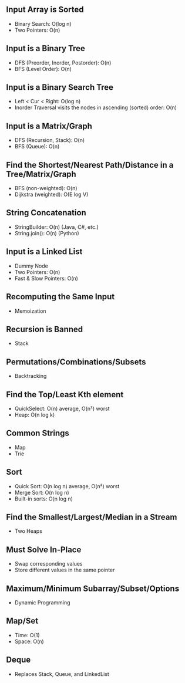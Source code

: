 ## Input Array is Sorted
- Binary Search: O(log n)
- Two Pointers: O(n)
  
## Input is a Binary Tree
- DFS (Preorder, Inorder, Postorder): O(n)
- BFS (Level Order): O(n)

## Input is a Binary Search Tree
- Left < Cur < Right: O(log n)
- Inorder Traversal visits the nodes in ascending (sorted) order: O(n)

## Input is a Matrix/Graph
- DFS (Recursion, Stack): O(n)
- BFS (Queue): O(n)

## Find the Shortest/Nearest Path/Distance in a Tree/Matrix/Graph
- BFS (non-weighted): O(n)
- Dijkstra (weighted): O(E log V)

## String Concatenation
- StringBuilder: O(n) (Java, C#, etc.)
- String.join(): O(n) (Python)

## Input is a Linked List
- Dummy Node
- Two Pointers: O(n)
- Fast & Slow Pointers: O(n)

## Recomputing the Same Input
- Memoization

## Recursion is Banned
- Stack

## Permutations/Combinations/Subsets
- Backtracking

## Find the Top/Least Kth element
- QuickSelect: O(n) average, O(n²) worst
- Heap: O(n log k)

## Common Strings
- Map
- Trie

## Sort
- Quick Sort: O(n log n) average, O(n²) worst
- Merge Sort: O(n log n)
- Built-in sorts: O(n log n)

## Find the Smallest/Largest/Median in a Stream
- Two Heaps

## Must Solve In-Place
- Swap corresponding values
- Store different values in the same pointer

## Maximum/Minimum Subarray/Subset/Options
- Dynamic Programming

## Map/Set
- Time: O(1)
- Space: O(n)

## Deque
- Replaces Stack, Queue, and LinkedList

